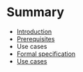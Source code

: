 # Summary

* [Introduction](introduction.md)
* [Prerequisites](prerequisites.md)
* Use cases
* [Formal specification](formal_specification.md)
* [Use cases](use_cases.md)

